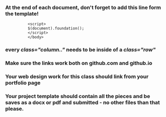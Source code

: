 ### At the end of each document, don't forget to add this line form the template!

```    
          <script>
          $(document).foundation();
          </script>
          </body>
```
### every _class="column.."_ needs to be inside of a _class="row"_

### Make sure the links work both on github.com and github.io

### Your web design work for this class should link from your portfolio page

### Your project template should contain all the pieces and be saves as a docx or pdf and submitted - no other files than that please.
